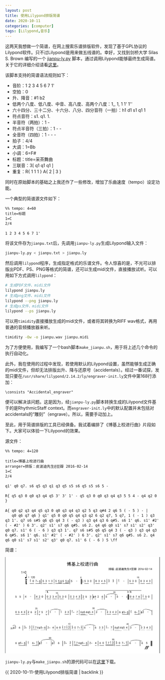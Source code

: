 ```yaml
---
layout: post
title: 使用Lilypond排版简谱
date: 2020-10-11
categories: [computer]
tags: [Lilypond,音乐]
---
```


这两天我想做一个简谱，在网上搜索乐谱排版软件，发现了基于GPL协议的Lilypond软件。只不过Lilypond是用来做五线谱的。幸好，又找到剑桥大学 Silas S. Brown 编写的一个 [jianpu-ly.py](http://people.ds.cam.ac.uk/ssb22/mwrhome/jianpu-ly.py) 脚本，通过调用Lilypond能够最终生成简谱。关于它的详细介绍请看[这里](http://people.ds.cam.ac.uk/ssb22/mwrhome/jianpu-ly.html)。

该脚本支持的简谱语法规则如下：

-   音阶：1 2 3 4 5 6 7 1'
-   空拍：0
-   升、降音：#1 b2
-   低两个八度、低八度、中音、高八度、高两个八度：1,, 1, 1 1' 1''
-   六十四分、三十二分、十六分、八分、四分音符（一拍）：h1 d1 s1 q1 1
-   符点音符：s1. q1. 1.
-   半音符（两拍）：1 -
-   符点半音符（三拍）：1 - -
-   全音符（四拍）：1 - - -
-   拍子：4/4
-   大调：1=Bb
-   小调：6=F#
-   标题：title=采茶舞曲
-   三联音：3\[ q1 q1 q1 \]
-   重复：R{ 1 1 1 } A{ 2 \| 3 }

同时在原始脚本的基础之上我还作了一些修改，增加了乐曲速度（tempo）设定功能。

一个典型的简谱源文件如下：

```
%% tempo: 4=60
title=标题
1=C
2/4

1 2 3 4 5 6 7 1'
```

将该文件存为`jianpu.txt`后，先调用`jianpu-ly.py`生成Lilypond输入文件：

```bash
jianpu-ly.py < jianpu.txt > jianpu.ly
```

然后调用`lilypond`程序，生成指定格式的乐谱文件。令人惊喜的是，不光可以排版出PDF、PS、PNG等格式的简谱，还可以生成midi文件，直接播放试听。可以用如下方式调用`lilypond`：

```bash
# 生成PDF文件、midi文件
lilypond jianpu.ly
# 生成png文件、midi文件
lilypond --png jianpu.ly
# 生成ps文件、midi文件
lilypond --ps jianpu.ly
```

可以用`timidity`直接播放生成的midi文件，或者将其转换为RIFF wav格式，再用普通的音频播放器来听。

```bash
timidity -Ow -o jianpu.wav jianpu.midi
```

为了方便使用，我编写了一个bash脚本`make_jianpu.sh`，用于将上述几个命令的执行自动化。

此外，我在使用的过程中发现，若使用默认的Lilypond设置，虽然能够生成正确的midi文件，但却无法排版出升、降与还原号（accidentals）。经过一番试探，发现只要在`/usr/share/lilypond/2.14.2/ly/engraver-init.ly`文件中第168行添加：

```
\consists "Accidental_engraver"
```

便可以解决该问题。这是因为，经`jianpu-ly.py`脚本转换生成的Lilypond文件基于的是RhythmicStaff context。而`engraver-init.ly`中的默认配置并未包括对accidentals的“雕刻”（engrave）。所以，需要手动加上。

至此，用于简谱排版的工具已经俱备。我试着编排了《博基上校进行曲》片段如下。大家可以体验一下Lilypond的效果。

源文件：

```
%% tempo: 4=120

title=博基上校进行曲
arranger=排版：皮波迪先生@豆瓣 2016-02-14
1=C
2/4

q1' q0 q7. s6 q5 q3 q1 q3 q5 s5 s6 q5 s5 s6 5 -

R{ q5 q3 0 q0 q3 q4 q5 3' 3' 1' - q5 q3 0 q0 q3 q4 q3 5 5 4 - q4 q2 0 }

A{ q0 q2 q3 q4 q5 q3 0 q0 q3 q4 q3 q2 5 q3 q#4 2 q6 5 ( - 5 ) - | 
   q0 q6 q7 q6 } q1' q5 0 q0 q5 q4 q3 q2 6 q2 q7, 5 q7, 1 ( - 1 ) q3 q3 1'. q7 s6 s#5 q6 q5 q4 3 ( - q3 ) q3 q4 q3 6 q#5. s6 1' q6. s1' #2' ( - #2' ) 6 3'. q2' s1' s7 q6 q#5. s6 2. q4 q6 q0 s1' s7 s1' s2' q3' q0 q7. s1' 6 ( - 6 ) q3 q3 1'. q7 s6 s#5 q6 q5 q4 3 ( - q3 ) q3 q4 q3 6 q#5. s6 1' q6. s1' #2' ( - #2' ) 6 3'. q2' s1' s7 q6 q#5. s6 2. q4 q6 q0 s1' s7 s1' s2' q3' q0 q7. s1' 6 ( - 6 ) 5 \ff
```

简谱：

![](/figures/p76662838.jpg)

`jianpu-ly.py`与`make_jianpu.sh`的源代码可以在[这里](https://github.com/jihuan-tian/jianpu-ly)下载。

{{ 2020-10-11-使用Lilypond排版简谱 | backlink }}
